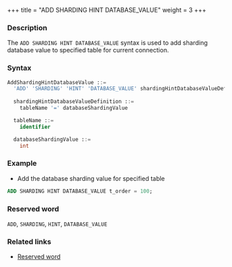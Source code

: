+++
title = "ADD SHARDING HINT DATABASE_VALUE"
weight = 3
+++

### Description

The `ADD SHARDING HINT DATABASE_VALUE` syntax is used to add sharding database value to specified table for current connection.

### Syntax

```sql
AddShardingHintDatabaseValue ::=
  'ADD' 'SHARDING' 'HINT' 'DATABASE_VALUE' shardingHintDatabaseValueDefinition
  
  shardingHintDatabaseValueDefinition ::=
    tableName '=' databaseShardingValue

  tableName ::=
    identifier

  databaseShardingValue ::=
    int
```

### Example

- Add the database sharding value for specified table

```sql
ADD SHARDING HINT DATABASE_VALUE t_order = 100;
```

### Reserved word

`ADD`, `SHARDING`, `HINT`, `DATABASE_VALUE`

### Related links

- [Reserved word](/en/reference/distsql/syntax/reserved-word/)
